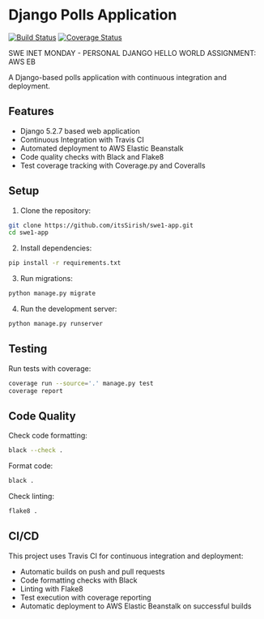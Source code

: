 # Django Polls Application

[![Build Status](https://travis-ci.com/itsSirish/swe1-app.svg?branch=main)](https://travis-ci.com/itsSirish/swe1-app)
[![Coverage Status](https://coveralls.io/repos/github/itsSirish/swe1-app/badge.svg?branch=main)](https://coveralls.io/github/itsSirish/swe1-app?branch=main)

SWE INET MONDAY - PERSONAL DJANGO HELLO WORLD ASSIGNMENT: AWS EB

A Django-based polls application with continuous integration and deployment.

## Features

- Django 5.2.7 based web application
- Continuous Integration with Travis CI
- Automated deployment to AWS Elastic Beanstalk
- Code quality checks with Black and Flake8
- Test coverage tracking with Coverage.py and Coveralls

## Setup

1. Clone the repository:
```bash
git clone https://github.com/itsSirish/swe1-app.git
cd swe1-app
```

2. Install dependencies:
```bash
pip install -r requirements.txt
```

3. Run migrations:
```bash
python manage.py migrate
```

4. Run the development server:
```bash
python manage.py runserver
```

## Testing

Run tests with coverage:
```bash
coverage run --source='.' manage.py test
coverage report
```

## Code Quality

Check code formatting:
```bash
black --check .
```

Format code:
```bash
black .
```

Check linting:
```bash
flake8 .
```

## CI/CD

This project uses Travis CI for continuous integration and deployment:
- Automatic builds on push and pull requests
- Code formatting checks with Black
- Linting with Flake8
- Test execution with coverage reporting
- Automatic deployment to AWS Elastic Beanstalk on successful builds
